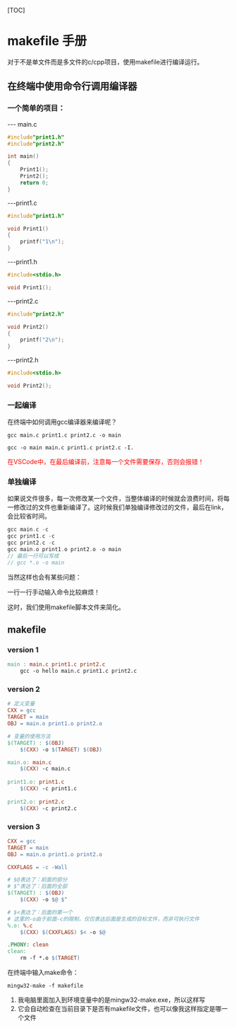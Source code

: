 [TOC]

# makefile 手册

对于不是单文件而是多文件的c/cpp项目，使用makefile进行编译运行。

## 在终端中使用命令行调用编译器

### 一个简单的项目：

--- main.c

```c
#include"print1.h"
#include"print2.h"

int main()
{
    Print1();
    Print2();
    return 0;
}
```



---print1.c

```c
#include"print1.h"

void Print1()
{
    printf("1\n");
}
```



---print1.h

```c
#include<stdio.h>

void Print1();
```

---print2.c

```c
#include"print2.h"

void Print2()
{
    printf("2\n");
}
```

---print2.h

```c
#include<stdio.h>

void Print2();
```

### 一起编译

在终端中如何调用gcc编译器来编译呢？

```gcc main.c print1.c print2.c -o main```

```gcc -o main main.c print1.c print2.c -I.```

<font color="red"> 在VSCode中，在最后编译前，注意每一个文件需要保存，否则会报错！</font>

### 单独编译

如果说文件很多，每一次修改某一个文件，当整体编译的时候就会浪费时间，将每一修改过的文件也重新编译了。这时候我们单独编译修改过的文件，最后在link，会比较省时间。

```c
gcc main.c -c
gcc print1.c -c
gcc print2.c -c
gcc main.o print1.o print2.o -o main
// 最后一行可以写成
// gcc *.o -o main
```

当然这样也会有某些问题：

一行一行手动输入命令比较麻烦！

这时，我们使用makefile脚本文件来简化。



## makefile

### version 1

```makefile
main : main.c print1.c print2.c
	gcc -o hello main.c print1.c print2.c
```

### version 2

```makefile
# 定义变量
CXX = gcc
TARGET = main
OBJ = main.o print1.o print2.o

# 变量的使用方法
$(TARGET) : $(OBJ)
	$(CXX) -o $(TARGET) $(OBJ)

main.o: main.c
	$(CXX) -c main.c
	
print1.o: print1.c
	$(CXX) -c print1.c
    
print2.o: print2.c
	$(CXX) -c print2.c
```

### version 3

```makefile
CXX = gcc
TARGET = main
OBJ = main.o print1.o print2.o

CXXFLAGS = -c -Wall

# $@表达了：前面的部分
# $^表达了：后面的全部
$(TARGET) : $(OBJ)
	$(CXX) -o $@ $^

# $<表达了：后面的第一个
# 这里的-o由于前面-c的限制，仅仅表达后面是生成的目标文件，而非可执行文件
%.o: %.c
	$(CXX) $(CXXFLAGS) $< -o $@

.PHONY: clean
clean:
	rm -f *.o $(TARGET)
```





在终端中输入make命令：

```
mingw32-make -f makefile
```

1. 我电脑里面加入到环境变量中的是mingw32-make.exe，所以这样写
2. 它会自动检查在当前目录下是否有makefile文件，也可以像我这样指定是哪一个文件

